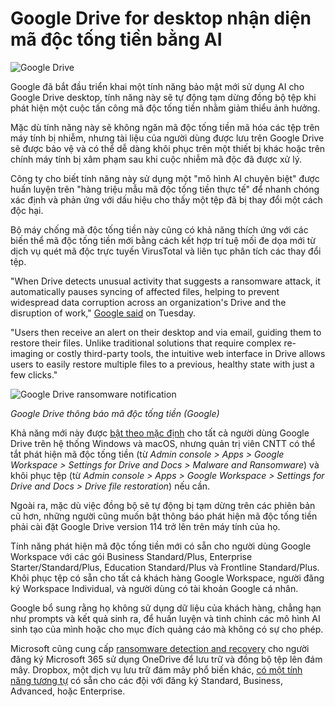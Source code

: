 # Google Drive for desktop nhận diện mã độc tống tiền bằng AI

![Google Drive](https://www.bleepstatic.com/content/hl-images/2025/10/01/Google-Drive.jpg)

Google đã bắt đầu triển khai một tính năng bảo mật mới sử dụng AI cho Google Drive desktop, tính năng này sẽ tự động tạm dừng đồng bộ tệp khi phát hiện một cuộc tấn công mã độc tống tiền nhằm giảm thiểu ảnh hưởng.

Mặc dù tính năng này sẽ không ngăn mã độc tống tiền mã hóa các tệp trên máy tính bị nhiễm, nhưng tài liệu của người dùng được lưu trên Google Drive sẽ được bảo vệ và có thể dễ dàng khôi phục trên một thiết bị khác hoặc trên chính máy tính bị xâm phạm sau khi cuộc nhiễm mã độc đã được xử lý.

Công ty cho biết tính năng này sử dụng một "mô hình AI chuyên biệt" được huấn luyện trên "hàng triệu mẫu mã độc tống tiền thực tế" để nhanh chóng xác định và phản ứng với dấu hiệu cho thấy một tệp đã bị thay đổi một cách độc hại.

Bộ máy chống mã độc tống tiền này cũng có khả năng thích ứng với các biến thể mã độc tống tiền mới bằng cách kết hợp trí tuệ mối đe dọa mới từ dịch vụ quét mã độc trực tuyến VirusTotal và liên tục phân tích các thay đổi tệp.

"When Drive detects unusual activity that suggests a ransomware attack, it automatically pauses syncing of affected files, helping to prevent widespread data corruption across an organization's Drive and the disruption of work," [Google said](https://workspace.google.com/blog/product-announcements/ai-ransomware-detection-in-google-drive) on Tuesday.

"Users then receive an alert on their desktop and via email, guiding them to restore their files. Unlike traditional solutions that require complex re-imaging or costly third-party tools, the intuitive web interface in Drive allows users to easily restore multiple files to a previous, healthy state with just a few clicks."

![Google Drive ransomware notification](https://www.bleepstatic.com/images/news/u/1109292/2025/Google%20Drive%20ransomware%20notification.webp)

_Google Drive thông báo mã độc tống tiền (Google)_

Khả năng mới này được [bật theo mặc định](https://workspaceupdates.googleblog.com/2025/09/ransomware-detection-file-restoration-google-drive.html#:~:text=Ransomware%20detection%20will%20be%20on%20by%20default%20for%20users%20in%20your%20organization) cho tất cả người dùng Google Drive trên hệ thống Windows và macOS, nhưng quản trị viên CNTT có thể tắt phát hiện mã độc tống tiền (từ _Admin console > Apps > Google Workspace > Settings for Drive and Docs > Malware and Ransomware_) và khôi phục tệp (từ _Admin console > Apps > Google Workspace > Settings for Drive and Docs > Drive file restoration_) nếu cần.

Ngoài ra, mặc dù việc đồng bộ sẽ tự động bị tạm dừng trên các phiên bản cũ hơn, những người cũng muốn bật thông báo phát hiện mã độc tống tiền phải cài đặt Google Drive version 114 trở lên trên máy tính của họ.

Tính năng phát hiện mã độc tống tiền mới có sẵn cho người dùng Google Workspace với các gói Business Standard/Plus, Enterprise Starter/Standard/Plus, Education Standard/Plus và Frontline Standard/Plus. Khôi phục tệp có sẵn cho tất cả khách hàng Google Workspace, người đăng ký Workspace Individual, và người dùng có tài khoản Google cá nhân.

Google bổ sung rằng họ không sử dụng dữ liệu của khách hàng, chẳng hạn như prompts và kết quả sinh ra, để huấn luyện và tinh chỉnh các mô hình AI sinh tạo của mình hoặc cho mục đích quảng cáo mà không có sự cho phép.

Microsoft cũng cung cấp [ransomware detection and recovery](https://support.microsoft.com/en-gb/office/ransomware-detection-and-recovering-your-files-0d90ec50-6bfd-40f4-acc7-b8c12c73637f) cho người đăng ký Microsoft 365 sử dụng OneDrive để lưu trữ và đồng bộ tệp lên đám mây. Dropbox, một dịch vụ lưu trữ đám mây phổ biến khác, [có một tính năng tương tự](https://help.dropbox.com/security/ransomware-detection) có sẵn cho các đội với đăng ký Standard, Business, Advanced, hoặc Enterprise.